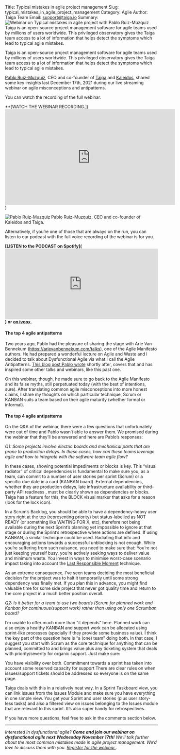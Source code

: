 Title: Typical mistakes in agile project management
Slug: typical_mistakes_in_agile_project_management 
Category: Agile
Author: Taiga Team
Email: support@taiga.io
Summary: ![Webinar on Typical mistakes in agile project with Pablo Ruiz-Múzquiz](/images/2021-11-29_Typical_mistakes_in_agile_project_management/Pablo_Typical_mistakes_in_agile_project_management.jpeg) Taiga is an open-source project management software for agile teams used by millions of users worldwide. This privileged observatory gives the Taiga team access to a lot of information that helps detect the symptoms which lead to typical agile mistakes.


Taiga is an open-source project management software for agile teams used by millions of users worldwide. This privileged observatory gives the Taiga team access to a lot of information that helps detect the symptoms which lead to typical agile mistakes.

[Pablo Ruiz-Muzquiz](https://kaleidos.net/kaleiders/761CEC), CEO and co-founder of [Taiga](https://www.taiga.io/easyagile) and [Kaleidos](https://kaleidos.net/), shared some key insights last December 17th, 2021 during our live streaming webinar on agile misconceptions and antipatterns. 
   

You can watch the recording of the full webinar. 

**[WATCH THE WEBINAR RECORDING.](<iframe width="560" height="315" src="https://www.youtube.com/embed/4iNcdxE6n9M" title="YouTube video player" frameborder="0" allow="accelerometer; autoplay; clipboard-write; encrypted-media; gyroscope; picture-in-picture" allowfullscreen></iframe>)

![Pablo Ruiz-Muzquiz](/images/2021-11-29_Typical_mistakes_in_agile_project_management/Pablo_Typical_mistakes_in_agile_project_management.jpeg)
Pablo Ruiz-Muzquiz, CEO and co-founder of Kaleidos and Taiga.

Alternatively, if you’re one of those that are always on the run, you can listen to our podcast with the full voice recording of the webinar is for you.  

**[LISTEN to the PODCAST on Spotify](<iframe src="https://open.spotify.com/embed/episode/3ydQHu6c6QeJdxQo2YTuZo?utm_source=generator" width="100%" height="232" frameBorder="0" allowfullscreen="" allow="autoplay; clipboard-write; encrypted-media; fullscreen; picture-in-picture"></iframe>) or 
[on ivoox](<iframe src="https://www.ivoox.com/player_ej_78824672_6_1.html" width="100%" height="200" frameborder="0" allowfullscreen="" scrolling="no" />).**







#### **The top 4 agile antipatterns**
Two years ago, Pablo had the pleasure of sharing the stage with Arie Van Bennekum (https://arievanbennekum.com/talks), one of the Agile Manifesto authors. He had prepared a wonderful lecture on Agile and Waste and I decided to talk about Dysfunctional Agile via what I call the Agile Antipatterns. [This blog post Pablo wrote](https://blog.taiga.io/four-agile-antipatterns-and-a-big-fat-lie.html) shortly after, covers that and has inspired some other talks and webinars, like this past one.


On this webinar, though, he made sure to go back to the Agile Manifesto and its false myths, still perpetuated today (with the best of intentions, sure). After translating common agile misconceptions into more honest claims, I share my thoughts on which particular technique, Scrum or KANBAN suits a team based on their agile maturity (whether formal or informal).

#### **The top 4 agile antipatterns**
On the Q&A of the webinar, there were a few questions that unfortunately were out of time and Pablo wasn’t able to answer them. We promised during the webinar that they’ll be answered and here are Pablo’s responses: 

*Q1: Some projects involve electric boards and mechanical parts that are prone to production delays. In these cases, how can these teams leverage agile and how to integrate with the software team agile flow?*

In these cases, showing potential impediments or blocks is key. This “visual radiator” of critical dependencies is fundamental to make sure you, as a team, can commit to a number of user stories per sprint (Scrum) or a specific due date in a card (KANBAN board). External dependencies, whether they are production delays, late infrastructure availability or third-party API readiness , must be clearly shown as dependencies or blocks. Taiga has a feature for this, the BLOCK visual marker that asks for a reason (look for the lock icon).

In a Scrum’s Backlog, you should be able to have a dependency-heavy user story right at the top (representing priority) but status-labelled as NOT READY (or something like WAITING FOR X, etc), therefore not being available during the next Sprint’s planning yet impossible to ignore at that stage or during the Sprint’s retrospective where actions are defined. If using KANBAN, a similar technique could be used.
Radiating that info and encouraging actions towards a successful unblocking is not enough. While you’re suffering from such nuisance, you need to make sure that:
You’re not just keeping yourself busy, you’re actively seeking ways to deliver value and minimum waste.
You invest in ways to minimise worst-case scenario impact taking into account the [Last Responsible Moment](https://blog.codinghorror.com/the-last-responsible-moment/) technique.

As an extreme consequence, I’ve seen teams deciding the most beneficial decision for the project was to halt it temporarily until some strong dependency was finally met. If you plan this in advance, you might find valuable time for some side project that never got quality time and return to the core project in a much better position overall.


*Q2: Is it better for a team to use two boards (Scrum for planned work and Kanban for continuous/support work) rather than using only one Scrumban board?*

I’m unable to offer much more than “it depends” here. Planned work can also enjoy a healthy KANBAN and support work can be allocated using sprint-like processes (specially if they provide some business value). I think the key part of the question here is “a (one) team” doing both. In that case, I suggest you start with Scrum as the core technique for anything that can be planned, committed to and brings value plus any ticketing system that deals with priority/severity for organic support. Just make sure:

You have visibility over both.
Commitment towards a sprint has taken into account some reserved capacity for support
There are clear rules on when issues/support tickets should be addressed so everyone is on the same page.

Taiga deals with this in a relatively neat way. In a Sprint Taskboard view, you can link issues from the Issues Module and make sure you have everything in one simple view. You get your Sprint and user stories (plus user story-less tasks) and also a filtered view on issues belonging to the Issues module that are relevant to this sprint. It’s also super handy for retrospectives.

If you have more questions, feel free to ask in the comments section below. 

---

*Interested in dysfunctional agile? **Come and join our webinar on dysfunctional agile next Wednesday November 17th!** We’ll talk further about the most common mistakes made in agile project management. We’d love to discuss them with you. [Register for the webinar.](https://www.eventbrite.es/e/typical-mistakes-in-agile-project-management-registration-201528265467).*